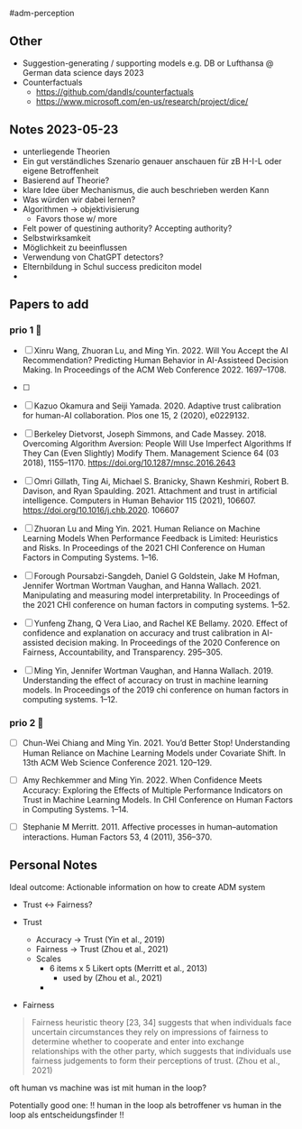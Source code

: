 #adm-perception 


## Other

- Suggestion-generating / supporting models e.g. DB or Lufthansa @ German data science days 2023
- Counterfactuals
	- https://github.com/dandls/counterfactuals
	- https://www.microsoft.com/en-us/research/project/dice/


## Notes 2023-05-23
- unterliegende Theorien
- Ein gut verständliches Szenario genauer anschauen für zB H-I-L oder eigene Betroffenheit
- Basierend auf Theorie?
- klare Idee über Mechanismus, die auch beschrieben werden Kann
- Was würden wir dabei lernen?
- Algorithmen -> objektivisierung
	- Favors those w/ more
- Felt power of questining authority? Accepting authority?
- Selbstwirksamkeit
- Möglichkeit zu beeinflussen
- Verwendung von ChatGPT detectors?
- Elternbildung in Schul success prediciton model
- 

## Papers to add

### prio 1 🤩
- [ ] Xinru Wang, Zhuoran Lu, and Ming Yin. 2022. Will You Accept the AI Recommendation? Predicting Human Behavior in AI-Assisteed Decision Making. In Proceedings of the ACM Web Conference 2022. 1697–1708.
- [ ] 
- [ ] Kazuo Okamura and Seiji Yamada. 2020. Adaptive trust calibration for human-AI collaboration. Plos one 15, 2 (2020), e0229132.
- [ ] Berkeley Dietvorst, Joseph Simmons, and Cade Massey. 2018. Overcoming Algorithm Aversion: People Will Use Imperfect Algorithms If They Can (Even Slightly) Modify Them. Management Science 64 (03 2018), 1155–1170. https://doi.org/10.1287/mnsc.2016.2643
- [ ] Omri Gillath, Ting Ai, Michael S. Branicky, Shawn Keshmiri, Robert B. Davison, and Ryan Spaulding. 2021. Attachment and trust in artificial intelligence. Computers in Human Behavior 115 (2021), 106607. https://doi.org/10.1016/j.chb.2020. 106607
- [ ] Zhuoran Lu and Ming Yin. 2021. Human Reliance on Machine Learning Models When Performance Feedback is Limited: Heuristics and Risks. In Proceedings of the 2021 CHI Conference on Human Factors in Computing Systems. 1–16.
- [ ] Forough Poursabzi-Sangdeh, Daniel G Goldstein, Jake M Hofman, Jennifer Wortman Wortman Vaughan, and Hanna Wallach. 2021. Manipulating and measuring model interpretability. In Proceedings of the 2021 CHI conference on human factors in computing systems. 1–52.
- [ ] Yunfeng Zhang, Q Vera Liao, and Rachel KE Bellamy. 2020. Effect of confidence and explanation on accuracy and trust calibration in AI-assisted decision making. In Proceedings of the 2020 Conference on Fairness, Accountability, and Transparency. 295–305.
- [ ] Ming Yin, Jennifer Wortman Vaughan, and Hanna Wallach. 2019. Understanding the effect of accuracy on trust in machine learning models. In Proceedings of the 2019 chi conference on human factors in computing systems. 1–12.


### prio 2 🙂
- [ ] Chun-Wei Chiang and Ming Yin. 2021. You’d Better Stop! Understanding Human Reliance on Machine Learning Models under Covariate Shift. In 13th ACM Web Science Conference 2021. 120–129.
- [ ] Amy Rechkemmer and Ming Yin. 2022. When Confidence Meets Accuracy: Exploring the Effects of Multiple Performance Indicators on Trust in Machine Learning Models. In CHI Conference on Human Factors in Computing Systems. 1–14.
- [ ] Stephanie M Merritt. 2011. Affective processes in human–automation interactions. Human Factors 53, 4 (2011), 356–370.


## Personal Notes

Ideal outcome: Actionable information on how to create ADM system

- Trust <-> Fairness?

- Trust
	- Accuracy -> Trust (Yin et al., 2019)
	- Fairness -> Trust (Zhou et al., 2021)
	- Scales
		- 6 items x 5 Likert opts (Merritt et al., 2013)
			- used by (Zhou et al., 2021)
		- 
	
- Fairness

> Fairness heuristic theory [23, 34] suggests that when individuals face uncertain circumstances they rely on impressions of fairness to determine whether to cooperate and enter into exchange relationships with the other party, which suggests that individuals use fairness judgements to form their perceptions of trust. (Zhou et al., 2021)


oft human vs machine
was ist mit human in the loop?

Potentially good one:
‼️ human in the loop als betroffener vs human in the loop als entscheidungsfinder !!